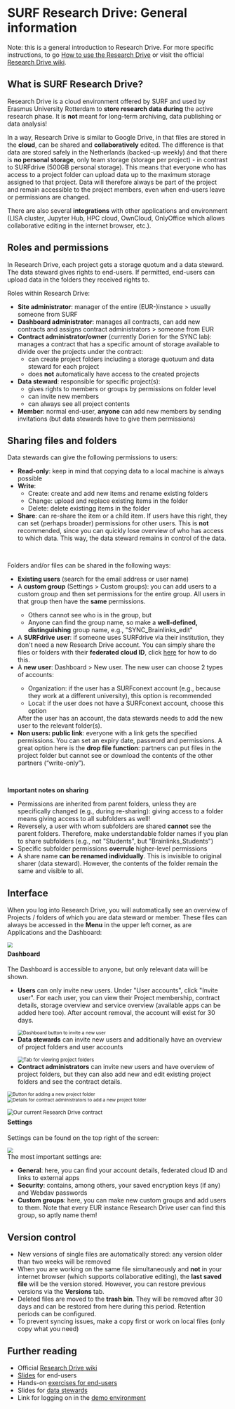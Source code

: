 # SURF Research Drive: General information

Note: this is a general introduction to Research Drive. For more specific instructions, to go [How to use the Research Drive](./research-drive-how.md) or visit the official [Research Drive wiki](https://wiki.surfnet.nl/display/RDRIVE).

## What is SURF Research Drive?

Research Drive is a cloud environment offered by SURF and used by Erasmus University Rotterdam to **store research data during** the active research phase. It is **not** meant for long-term archiving, data publishing or data analysis!

In a way, Research Drive is similar to Google Drive, in that files are stored in the **cloud**, can be shared and **collaboratively** edited. The difference is that data are stored safely in the Netherlands (backed-up weekly) ánd that there is **no personal storage**, only team storage (storage per project) - in contrast to SURFdrive (500GB personal storage). This means that everyone who has access to a project folder can upload data up to the maximum storage assigned to that project. Data will therefore always be part of the project and remain accessible to the project members, even when end-users leave or permissions are changed.

There are also several **integrations** with other applications and environment (LISA cluster, Jupyter Hub, HPC cloud, OwnCloud, OnlyOffice which allows collaborative editing in the internet browser, etc.).



## Roles and permissions

In Research Drive, each project gets a storage quotum and a data steward. The data steward gives rights to end-users. If permitted, end-users can upload data in the folders they received rights to. 

Roles within Research Drive:

<ul>
    <li><strong>Site administrator</strong>: manager of the entire (EUR-)instance > usually someone from SURF</li>
    <li><strong>Dashboard administrator</strong>: manages all contracts, can add new contracts and assigns contract administrators > someone from EUR</li>
    <li><strong>Contract administrator/owner</strong> (currently Dorien for the SYNC lab): manages a contract that has a specific amount of storage available to divide over the projects under the contract:
    <ul>
        <li> can create project folders including a storage quotuum and data steward for each project</li>
        <li>does <strong>not</strong> automatically have access to the created projects</li>
        </ul>
    </li>
    <li><strong>Data steward</strong>: responsible for specific project(s):
    <ul>
        <li>gives rights to members or groups by permissions on folder level</li>
        <li>can invite new members</li>
        <li>can always see all project contents</li>
        </ul></li>
    <li><strong>Member</strong>: normal end-user, <strong>anyone</strong> can add new members by sending invitations (but data stewards have to give them permissions)</li>
</ul>



## Sharing files and folders

Data stewards can give the following permissions to users:

<ul>
    <li><strong>Read-only</strong>: keep in mind that copying data to a local machine is always possible</li>
    <li><strong>Write</strong>:
    <ul>
        <li>Create: create and add new items and rename existing folders</li>
        <li>Change: upload and replace existing items in the folder</li>
        <li>Delete: delete existingg items in the folder</li>
        </ul></li>
    <li><strong>Share</strong>: can re-share the item or a child item. If users have this right, they can set (perhaps broader) permissions for other users. This is <strong>not</strong> recommended, since you can quickly lose overview of who has access to which data. This way, the data steward remains in control of the data.</li>
</ul>

</br>

Folders and/or files can be shared in the following ways:

<ul>
    <li><strong>Existing users</strong> (search for the email address or user name)</li>
    <li>A <strong>custom group</strong> (Settings > Custom groups): you can add users to a custom group and then set permissions for the entire group. All users in that group then have the <strong>same</strong> permissions.</li>
    <ul>
        <li>Others cannot see who is in the group, but</li>
        <li>Anyone can find the group name, so make a  <strong>well-defined, distinguishing</strong> group name, e.g., "SYNC_Brainlinks_edit"</li>
    </ul>
    <li>A <strong>SURFdrive user</strong>:  if someone uses SURFdrive via their institution, they don't need a new Research Drive account. You can simply share the files or folders with their <strong>federated cloud ID</strong>, click <a href="https://wiki.surfnet.nl/pages/viewpage.action?pageId=11219960">here</a> for how to do this. </li>
    <li>A <strong>new user</strong>: Dashboard > New user. The new user can choose 2 types of accounts:</li>
    <ul>
        <li>Organization: if the user has a SURFconext account (e.g., because they work at a different university), this option is recommended</li>
        <li>Local: if the user does not have a SURFconext account, choose this option</li>
    </ul>
    After the user has an account, the data stewards needs to add the new user to the relevant folder(s).
    <li><strong>Non users: public link</strong>: everyone with a link gets the specified permissions. You can set an expiry date, password and permissions. A great option here is the <strong>drop file function</strong>: partners can put files in the project folder but cannot see or download the contents of the other partners (“write-only”).</li>
</ul>


</br>

**Important notes on sharing**

- Permissions are inherited from parent folders, unless they are specifically changed (e.g., during re-sharing): giving access to a folder means giving access to all subfolders as well!
- Reversely, a user with whom subfolders are shared **cannot** see the parent folders. Therefore, make understandable folder names if you plan to share subfolders (e.g., not "Students", but "Brainlinks_Students") 
- Specific subfolder permissions **overrule** higher-level permissions
- A share name **can be renamed individually**. This is invisible to original sharer (data steward). However, the contents of the folder remain the same and visible to all. 

 

## Interface

When you log into Research Drive, you will automatically see an overview of Projects / folders of which you are data steward or member. These files can always be accessed in the **Menu** in the upper left corner, as are Applications and the Dashboard:

<img src="../img/RD_Menu.png" align="left" style="zoom:75%;" />  <p style="clear:left;"></p>













#### **Dashboard**

The Dashboard is accessible to anyone, but only relevant data will be shown.

- **Users** can only invite new users. Under "User accounts", click "Invite user". For each user, you can view their Project membership, contract details, storage overview and service overview (available apps can be added here too). After account removal, the account will exist for 30 days. 

  <img src="../img/RD_Dashboadusers.JPG"  align="left" title="Dashboard button to invite a new user" style="zoom:75%;" />

<p style="clear:left;"></p>

- **Data stewards** can invite new users and additionally have an overview of project folders and user accounts 

  <img src="../img/RD_Projectfolders.JPG" align="left" title="Tab for viewing project folders" style="zoom:80%;" />

<p style="clear:left;"></p>

- **Contract administrators** can invite new users and have overview of project folders, but they can also add new and edit existing project folders and see the contract details.

<div class="align-center">
    <img src="../img/RD_Addprojectfolder.JPG" title="Button for adding a new project folder" style="zoom:75%;" align="center"/>
    <img src="../img/RD_Addprojectfolder2.JPG" title="Details for contract administrators to add a new project folder" style="zoom:75%;" align="center" /> 
</div>

<p style="clear:left;"></p>

<img src="../img/RD_Contract.JPG" style="zoom:85%;" align="left" title="Our current Research Drive contract"/>

<p style="clear:left;"></p>

#### Settings

Settings can be found on the top right of the screen:

<img src="../img/RD_Settings.JPG" style="zoom:80%;" align="left" />  <p style="clear:left;"></p>





The most important settings are:

- **General**: here, you can find your account details, federated cloud ID and links to external apps
- **Security**: contains, among others, your saved encryption keys (if any) and Webdav passwords
- **Custom groups**: here, you can make new custom groups and add users to them. Note that every EUR instance Research Drive user can find this group, so aptly name them!



## Version control

- New versions of single files are automatically stored: any version older than two weeks will be removed
- When you are working on the same file simultaneously and **not** in your internet browser (which supports collaborative editing), the **last saved file** will be the version stored. However, you can restore previous versions via the **Versions** tab.
- Deleted files are moved to the **trash bin**. They will be removed after 30 days and can be restored from here during this period. Retention periods can be configured.
- To prevent syncing issues, make a copy first or work on local files (only copy what you need)



## Further reading

- Official [Research Drive wiki](https://wiki.surfnet.nl/display/RDRIVE)
- [Slides](https://surfdrive.surf.nl/files/index.php/s/7HBbzSxKbK1c5cr) for end-users
- Hands-on [exercises for end-users](https://surfdrive.surf.nl/files/index.php/s/7LmzSGz9Dgd1F3t)
- Slides for [data stewards](https://surfdrive.surf.nl/files/index.php/s/bVsuqPUKYttBmjB )
- Link for logging on in the [demo environment](https://demo.data.surfsara.nl/index.php/login) 